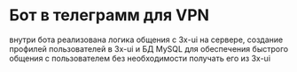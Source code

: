 # Бот в телеграмм для VPN

внутри бота реализована логика общения с 3x-ui на сервере, создание профилей пользователей в 3x-ui и БД MySQL для обеспечения быстрого общения с пользователем без необходимости получать его из 3x-ui
